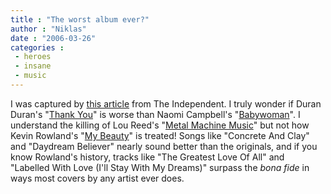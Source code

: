 ```yaml
---
title : "The worst album ever?"
author : "Niklas"
date : "2006-03-26"
categories : 
 - heroes
 - insane
 - music
---
```


I was captured by [this article](http://enjoyment.independent.co.uk/music/news/article353672.ece) from The Independent. I truly wonder if Duran Duran's "[Thank You](http://www.allmusic.com/cg/amg.dll?p=amg&sql=10:rnj9kectkq7c)" is worse than Naomi Campbell's "[Babywoman](http://www.discogs.com/release/148042)". I understand the killing of Lou Reed's "[Metal Machine Music](http://www.allmusic.com/cg/amg.dll?p=amg&sql=10:ib6uak4k5m3n)" but not how Kevin Rowland's "[My Beauty](http://www.allmusic.com/cg/amg.dll?p=amg&sql=10:ppev97qakrrt)" is treated! Songs like "Concrete And Clay" and "Daydream Believer" nearly sound better than the originals, and if you know Rowland's history, tracks like "The Greatest Love Of All" and "Labelled With Love (I'll Stay With My Dreams)" surpass the _bona fide_ in ways most covers by any artist ever does.
